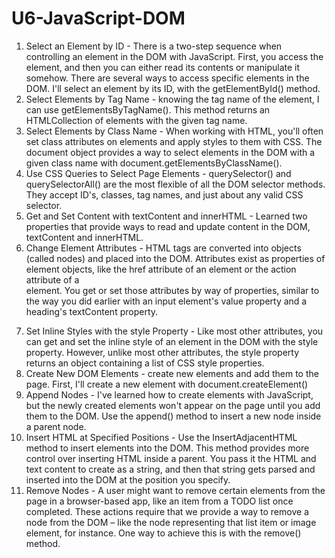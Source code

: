 # U6-JavaScript-DOM
1. Select an Element by ID - There is a two-step sequence when controlling an element in the DOM with JavaScript. First, you access the element, and then you can either read its contents or manipulate it somehow. There are several ways to access specific elements in the DOM. I'll select an element by its ID, with the getElementById() method.
2. Select Elements by Tag Name - knowing the tag name of the element, I can use getElementsByTagName(). This method returns an HTMLCollection of elements with the given tag name.
3. Select Elements by Class Name - When working with HTML, you'll often set class attributes on elements and apply styles to them with CSS. The document object provides a way to select elements in the DOM with a given class name with document.getElementsByClassName().
4. Use CSS Queries to Select Page Elements - querySelector() and querySelectorAll() are the most flexible of all the DOM selector methods. They accept ID's, classes, tag names, and just about any valid CSS selector.
5. Get and Set Content with textContent and innerHTML - Learned two properties that provide ways to read and update content in the DOM, textContent and innerHTML.
6. Change Element Attributes - HTML tags are converted into objects (called nodes) and placed into the DOM. Attributes exist as properties of element objects, like the href attribute of an <a> element or the action attribute of a <form> element. You get or set those attributes by way of properties, similar to the way you did earlier with an input element's value property and a heading's textContent property.
7. Set Inline Styles with the style Property - Like most other attributes, you can get and set the inline style of an element in the DOM with the style property. However, unlike most other attributes, the style property returns an object containing a list of CSS style properties.   
8. Create New DOM Elements - create new elements and add them to the page. First, I'll create a new element with document.createElement()
9. Append Nodes - I've learned how to create elements with JavaScript, but the newly created elements won't appear on the page until you add them to the DOM. Use the append() method to insert a new node inside a parent node.
10. Insert HTML at Specified Positions - Use the InsertAdjacentHTML method to insert elements into the DOM. This method provides more control over inserting HTML inside a parent. You pass it the HTML and text content to create as a string, and then that string gets parsed and inserted into the DOM at the position you specify.
11. Remove Nodes - A user might want to remove certain elements from the page in a browser-based app, like an item from a TODO list once completed. These actions require that we provide a way to remove a node from the DOM – like the node representing that list item or image element, for instance. One way to achieve this is with the remove() method.